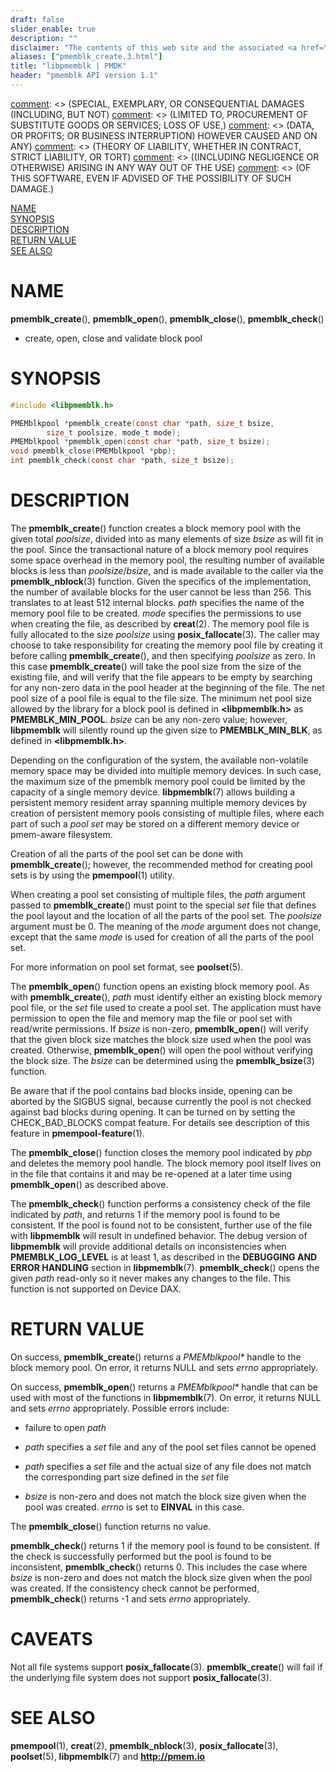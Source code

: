 ```yaml
---
draft: false
slider_enable: true
description: ""
disclaimer: "The contents of this web site and the associated <a href=\"https://github.com/pmem\">GitHub repositories</a> are BSD-licensed open source."
aliases: ["pmemblk_create.3.html"]
title: "libpmemblk | PMDK"
header: "pmemblk API version 1.1"
---
```


[comment]: <> (Copyright 2017, Intel Corporation)

[comment]: <> (Redistribution and use in source and binary forms, with or without)
[comment]: <> (modification, are permitted provided that the following conditions)
[comment]: <> (are met:)
[comment]: <> (    * Redistributions of source code must retain the above copyright)
[comment]: <> (      notice, this list of conditions and the following disclaimer.)
[comment]: <> (    * Redistributions in binary form must reproduce the above copyright)
[comment]: <> (      notice, this list of conditions and the following disclaimer in)
[comment]: <> (      the documentation and/or other materials provided with the)
[comment]: <> (      distribution.)
[comment]: <> (    * Neither the name of the copyright holder nor the names of its)
[comment]: <> (      contributors may be used to endorse or promote products derived)
[comment]: <> (      from this software without specific prior written permission.)

[comment]: <> (THIS SOFTWARE IS PROVIDED BY THE COPYRIGHT HOLDERS AND CONTRIBUTORS)
[comment]: <> ("AS IS" AND ANY EXPRESS OR IMPLIED WARRANTIES, INCLUDING, BUT NOT)
[comment]: <> (LIMITED TO, THE IMPLIED WARRANTIES OF MERCHANTABILITY AND FITNESS FOR)
[comment]: <> (A PARTICULAR PURPOSE ARE DISCLAIMED. IN NO EVENT SHALL THE COPYRIGHT)
[comment]: <> (OWNER OR CONTRIBUTORS BE LIABLE FOR ANY DIRECT, INDIRECT, INCIDENTAL,)
[comment]: <> (SPECIAL, EXEMPLARY, OR CONSEQUENTIAL DAMAGES (INCLUDING, BUT NOT)
[comment]: <> (LIMITED TO, PROCUREMENT OF SUBSTITUTE GOODS OR SERVICES; LOSS OF USE,)
[comment]: <> (DATA, OR PROFITS; OR BUSINESS INTERRUPTION) HOWEVER CAUSED AND ON ANY)
[comment]: <> (THEORY OF LIABILITY, WHETHER IN CONTRACT, STRICT LIABILITY, OR TORT)
[comment]: <> ((INCLUDING NEGLIGENCE OR OTHERWISE) ARISING IN ANY WAY OUT OF THE USE)
[comment]: <> (OF THIS SOFTWARE, EVEN IF ADVISED OF THE POSSIBILITY OF SUCH DAMAGE.)

[comment]: <> (pmemblk_create.3 -- man page for libpmemblk create, open, close and validate functions)

[NAME](#name)<br />
[SYNOPSIS](#synopsis)<br />
[DESCRIPTION](#description)<br />
[RETURN VALUE](#return-value)<br />
[SEE ALSO](#see-also)<br />


# NAME #

**pmemblk_create**(), **pmemblk_open**(),
**pmemblk_close**(), **pmemblk_check**()
- create, open, close and validate block pool


# SYNOPSIS #

```c
#include <libpmemblk.h>

PMEMblkpool *pmemblk_create(const char *path, size_t bsize,
		size_t poolsize, mode_t mode);
PMEMblkpool *pmemblk_open(const char *path, size_t bsize);
void pmemblk_close(PMEMblkpool *pbp);
int pmemblk_check(const char *path, size_t bsize);
```




# DESCRIPTION #

The **pmemblk_create**() function creates a block memory pool with the given
total *poolsize*, divided into as many elements of size *bsize* as will fit in
the pool. Since the transactional nature of a block memory pool requires some
space overhead in the memory pool, the resulting number of available blocks is
less than *poolsize*/*bsize*, and is made available to the caller via the
**pmemblk_nblock**(3) function. Given the specifics of the implementation, the
number of available blocks for the user cannot be less than 256. This
translates to at least 512 internal blocks. *path* specifies the name of the
memory pool file to be created. *mode* specifies the permissions to use when
creating the file, as described by **creat**(2). The memory pool file is fully
allocated to the size *poolsize* using **posix_fallocate**(3). The caller may
choose to take responsibility for creating the memory pool file by creating it
before calling **pmemblk_create**(), and then specifying *poolsize* as zero. In
this case **pmemblk_create**() will take the pool size from the size of the
existing file, and will verify that the file appears to be empty by searching
for any non-zero data in the pool header at the beginning of the file. The net
pool size of a pool file is equal to the file size. The minimum net pool size
allowed by the library for a block pool is defined in **\<libpmemblk.h\>** as
**PMEMBLK_MIN_POOL**. *bsize* can be any non-zero value; however,
**libpmemblk** will silently round up
the given size to **PMEMBLK_MIN_BLK**, as defined in **\<libpmemblk.h\>**.

Depending on the configuration of the system, the available non-volatile
memory space may be divided into multiple memory devices. In such case, the
maximum size of the pmemblk memory pool could be limited by the capacity of a
single memory device. **libpmemblk**(7) allows building a persistent memory
resident array spanning multiple memory devices by creation of persistent
memory pools consisting of multiple files, where each part of such a *pool set*
may be stored on a different memory device or pmem-aware filesystem.

Creation of all the parts of the pool set can be done with **pmemblk_create**();
however, the recommended method for creating pool sets is by using the
**pmempool**(1) utility.

When creating a pool set consisting of multiple files, the *path* argument
passed to **pmemblk_create**() must point to the special *set* file that defines
the pool layout and the location of all the parts of the pool set. The
*poolsize* argument must be 0. The meaning of the *mode* argument
does not change, except that the same *mode* is used for creation of all the
parts of the pool set.

For more information on pool set format, see **poolset**(5).

The **pmemblk_open**() function opens an existing block memory pool.
As with **pmemblk_create**(), *path* must identify either an existing
block memory pool file, or the *set* file used to create a pool set.
The application must have permission to open the file and memory map the
file or pool set with read/write permissions. If *bsize* is non-zero,
**pmemblk_open**() will verify that the given block size matches the block
size used when the pool was created. Otherwise, **pmemblk_open**() will open
the pool without verifying the block size. The *bsize* can be determined
using the **pmemblk_bsize**(3) function.

Be aware that if the pool contains bad blocks inside, opening can be aborted
by the SIGBUS signal, because currently the pool is not checked against
bad blocks during opening. It can be turned on by setting the CHECK_BAD_BLOCKS
compat feature. For details see description of this feature
in **pmempool-feature**(1).

The **pmemblk_close**() function closes the memory pool
indicated by *pbp* and deletes the memory pool handle.
The block memory pool itself lives on in the file that contains it and may be
re-opened at a later time using **pmemblk_open**() as described above.

The **pmemblk_check**() function performs a consistency check of the file
indicated by *path*, and returns 1 if the memory pool is found to be
consistent. If the pool is found not to be consistent, further use of the
file with **libpmemblk** will result in undefined behavior. The debug version
of **libpmemblk** will provide additional details on inconsistencies when
**PMEMBLK_LOG_LEVEL** is at least 1, as described in the **DEBUGGING AND ERROR
HANDLING** section in **libpmemblk**(7). **pmemblk_check**() opens the given
*path* read-only so it never makes any changes to the file. This function is
not supported on Device DAX.


# RETURN VALUE #

On success, **pmemblk_create**() returns a *PMEMblkpool\** handle to the block
memory pool. On error, it returns NULL and sets *errno* appropriately.

On success, **pmemblk_open**() returns a *PMEMblkpool\** handle that can be
used with most of the functions in **libpmemblk**(7). On error, it returns
NULL and sets *errno* appropriately. Possible errors include:

+ failure to open *path*

+ *path* specifies a *set* file and any of the pool set files cannot be opened

+ *path* specifies a *set* file and the actual size of any file does not
match the corresponding part size defined in the *set* file

+ *bsize* is non-zero and does not match the block size given when the pool
was created. *errno* is set to **EINVAL** in this case.

The **pmemblk_close**() function returns no value.

**pmemblk_check**() returns 1 if the memory pool is found to be consistent.
If the check is successfully performed but the pool is found to be inconsistent,
**pmemblk_check**() returns 0. This includes the case where *bsize* is non-zero
and does not match the block size given when the pool was created. If the
consistency check cannot be performed, **pmemblk_check**() returns -1 and sets
*errno* appropriately.


# CAVEATS #

Not all file systems support **posix_fallocate**(3). **pmemblk_create**() will
fail if the underlying file system does not support **posix_fallocate**(3).


# SEE ALSO #
**pmempool**(1), **creat**(2), **pmemblk_nblock**(3),
**posix_fallocate**(3), **poolset**(5),
**libpmemblk**(7) and **<http://pmem.io>**
